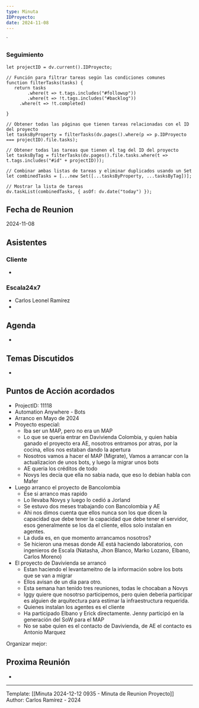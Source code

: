 ```yaml
---
type: Minuta
IDProyecto: 
date: 2024-11-08
---
```

`

### Seguimiento

```dataviewjs
let projectID = dv.current().IDProyecto;

// Función para filtrar tareas según las condiciones comunes
function filterTasks(tasks) {
   return tasks
        .where(t => t.tags.includes("#followup"))
        .where(t => !t.tags.includes("#backlog"))
     .where(t => !t.completed)
        
}

// Obtener todas las páginas que tienen tareas relacionadas con el ID del proyecto
let tasksByProperty = filterTasks(dv.pages().where(p => p.IDProyecto === projectID).file.tasks);

// Obtener todas las tareas que tienen el tag del ID del proyecto
let tasksByTag = filterTasks(dv.pages().file.tasks.where(t => t.tags.includes("#id" + projectID)));

// Combinar ambas listas de tareas y eliminar duplicados usando un Set
let combinedTasks = [...new Set([...tasksByProperty, ...tasksByTag])];

// Mostrar la lista de tareas
dv.taskList(combinedTasks, { asOf: dv.date("today") });
 ```
## Fecha de Reunion
2024-11-08

## Asistentes

### Cliente
* 
### Escala24x7
- Carlos Leonel Ramírez
-  

## Agenda
* 
## Temas Discutidos
*  

## Puntos de Acción acordados
- ProjectID: 11118
- Automation Anywhere - Bots
- Arranco en Mayo de 2024
- Proyecto especial:
	- Iba ser un MAP, pero no era un MAP
	- Lo que se queria entrar en Davivienda Colombia, y quien habia ganado el proyecto era AE, nosotros entramos por atras, por la cocina, ellos nos estaban dando la apertura
	- Nosotros vamos a hacer el MAP (Migrate), Vamos a arrancar con la actualizacion de unos bots, y luego la migrar unos bots
	- AE queria los créditos de todo
	- Novys les decía que ella no sabia nada, que eso lo debian habla con Mafer
- Luego arranco el proyecto de Bancolombia
	- Ese si arranco mas rapido
	- Lo llevaba Novys y luego lo cedió a Jorland
	- Se estuvo dos meses trabajando con Bancolombia y AE
	- Ahi nos dimos cuenta que ellos nunca son los que dicen la capacidad que debe tener la capacidad que debe tener el servidor, esos generalmente se los da el cliente, ellos solo instalan en agentes.
	- La duda es, en que momento arrancamos nosotros?
	- Se hicieron una mesas donde AE está haciendo laboratorios, con ingenieros de Escala (Natasha, Jhon Blanco, Marko Lozano, Elbano, Carlos Moreno)
- El proyecto de Davivienda se arrancó
	- Estan haciendo el levantameitno de la información sobre los bots que se van a migrar
	- Ellos avisan de un dia para otro.
	- Esta semana han tenido tres reuniones, todas le chocaban a Novys
	- Iggy quiere que nosotrso participemos, pero quien deberia participar es alguien de arquitectura para estimar la infraestructura requerida.
	- Quienes instalan los agentes es el cliente
	- Ha participado Elbano y Erick directamente. Jenny participó en la generación del SoW para el MAP
	- No se sabe quien es el contacto de Davivienda, de AE el contacto es Antonio Marquez 

Organizar mejor:


## Proxima Reunión
*   

---
Template: [[Minuta 2024-12-12 0935 - Minuta de Reunion Proyecto]]
Author: Carlos Ramírez - 2024
